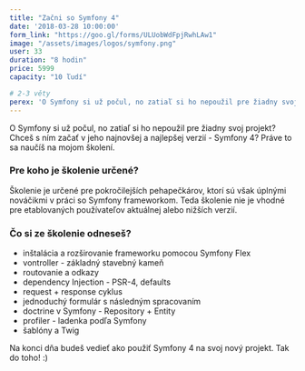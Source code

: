 ```yaml
---
title: "Začni so Symfony 4"
date: '2018-03-28 10:00:00'
form_link: "https://goo.gl/forms/ULUobWdFpjRwhLAw1"
image: "/assets/images/logos/symfony.png"
user: 33
duration: "8 hodin"
price: 5999
capacity: "10 ľudí"

# 2-3 věty
perex: 'O Symfony si už počul, no zatiaľ si ho nepoužil pre žiadny svoj projekt? Chceš s ním začať v jeho najnovšej a najlepšej verzií - Symfony 4? Práve to sa naučíš na mojom školení.'
---
```


O Symfony si už počul, no zatiaľ si ho nepoužil pre žiadny svoj projekt? Chceš s ním začať v jeho najnovšej a najlepšej verzií - Symfony 4? Práve to sa naučíš na mojom školení.

### Pre koho je školenie určené?

Školenie je určené pre pokročilejších pehapečkárov, ktorí sú však úplnými nováčikmi v práci so Symfony frameworkom. Teda školenie nie je vhodné pre etablovaných používateľov aktuálnej alebo nižších verzií.

### Čo si ze školenie odneseš?

- inštalácia a rozširovanie frameworku pomocou Symfony Flex
- vontroller - základný stavebný kameň
- routovanie a odkazy
- dependency Injection - PSR-4, defaults
- request + response cyklus
- jednoduchý formulár s následným spracovaním
- doctrine v Symfony - Repository + Entity
- profiler - ladenka podľa Symfony
- šablóny a Twig

Na konci dňa budeš vedieť ako použiť Symfony 4 na svoj nový projekt. Tak do toho! :)

